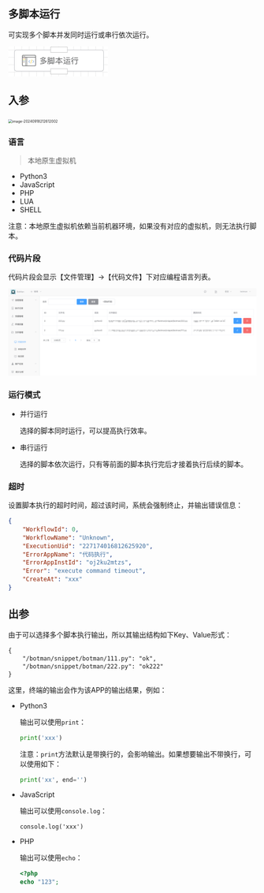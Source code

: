 ## 多脚本运行

可实现多个脚本并发同时运行或串行依次运行。

<img src="./img/multi-script-menu.png" alt="image-20240918212330692" style="zoom:50%;" />

## 入参

<img src="/Users/shuwoom/Desktop/botman-index/docs/zh/img/multi-script.png" alt="image-20240918212612002" style="zoom:50%;" />

### 语言

> 本地原生虚拟机

- Python3
- JavaScript
- PHP
- LUA
- SHELL

注意：本地原生虚拟机依赖当前机器环境，如果没有对应的虚拟机，则无法执行脚本。



### 代码片段

代码片段会显示【文件管理】->【代码文件】下对应编程语言列表。

<img src="./img/code-snippet.png" alt="image-20240918205817364" style="zoom:67%;" />



### 运行模式

- 并行运行

  选择的脚本同时运行，可以提高执行效率。

- 串行运行

  选择的脚本依次运行，只有等前面的脚本执行完后才接着执行后续的脚本。



### 超时

设置脚本执行的超时时间，超过该时间，系统会强制终止，并输出错误信息：

```json
{
    "WorkflowId": 0,
    "WorkflowName": "Unknown",
    "ExecutionUid": "227174016812625920",
    "ErrorAppName": "代码执行",
    "ErrorAppInstId": "oj2ku2mtzs",
    "Error": "execute command timeout",
    "CreateAt": "xxx"
}
```



## 出参

由于可以选择多个脚本执行输出，所以其输出结构如下Key、Value形式：

```
{
    "/botman/snippet/botman/111.py": "ok",
    "/botman/snippet/botman/222.py": "ok222"
}
```



这里，终端的输出会作为该APP的输出结果，例如：

- Python3

  输出可以使用`print`：

  ```python
  print('xxx')
  ```

  注意：`print`方法默认是带换行的，会影响输出。如果想要输出不带换行，可以使用如下：

  ```python
  print('xx', end='')
  ```

- JavaScript

  输出可以使用`console.log`：

  ```
  console.log('xxx')
  ```

- PHP

  输出可以使用`echo`：

  ```php
  <?php
  echo "123";
  ```

